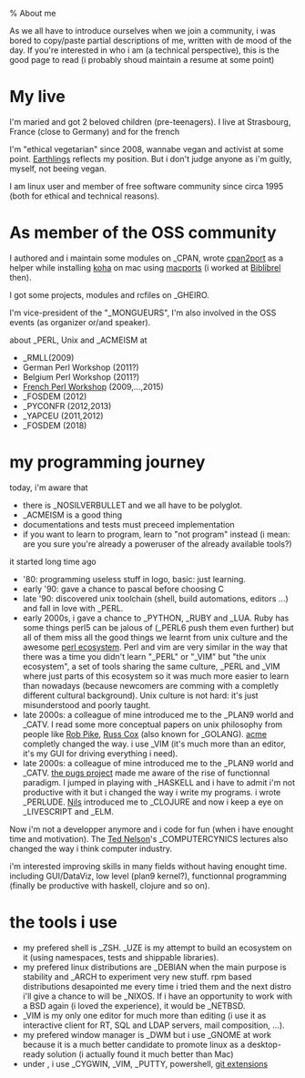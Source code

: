 % About me

As we all have to introduce ourselves when we join a community, i was bored to
copy/paste partial descriptions of me, written with de mood of the day.
If you're interested in who i am (a technical perspective), this is the good page
to read (i probably shoud maintain a resume at some point)

# My live

I'm maried and got 2 beloved children (pre-teenagers).
I live at Strasbourg, France (close to Germany) and for the french

I'm "ethical vegetarian" since 2008, wannabe vegan and activist at some point.
[Earthlings](http://earthlings.com) reflects my position. But i don't judge
anyone as i'm guitly, myself, not beeing vegan.

I am linux user and member of free software community since circa 1995 (both
for ethical and technical reasons).

# As member of the OSS community

I authored and i maintain some modules on _CPAN, wrote
[cpan2port](https://trac.macports.org/wiki/howto/cpan2port)
as a helper while installing [koha](http://koha-community.org/)
on mac using [macports](https://www.macports.org/)
(i worked at [Biblibrel](http://www.biblibre.com/en) then).

I got some projects, modules and rcfiles on _GHEIRO.

I'm vice-president of the "_MONGUEURS",
I'm also involved in the OSS events (as organizer or/and speaker).

about _PERL, Unix and _ACMEISM at

* _RMLL(2009)
* German Perl Workshop (2011?)
* Belgium Perl Workshop (2011?)
* [French Perl Workshop](http://journeesperl.fr/fpw2015/) (2009,...,2015)
* _FOSDEM (2012)
* _PYCONFR (2012,2013)
* _YAPCEU (2011,2012)
* _FOSDEM (2018)

# my programming journey

today, i'm aware that

* there is _NOSILVERBULLET and we all have to be polyglot.
* _ACMEISM is a good thing
* documentations and tests must preceed implementation
* if you want to learn to program, learn to "not program" instead
  (i mean: are you sure you're already a poweruser of the already available tools?)

it started long time ago

* '80: programming useless stuff in logo, basic: just learning.
* early '90: gave a chance to pascal before choosing C
* late '90: discovered unix toolchain (shell, build automations, editors ...)
  and fall in love with _PERL.
* early 2000s, i gave a chance to _PYTHON, _RUBY and _LUA. Ruby has some
  things perl5 can be jalous of (_PERL6 push them even further) but all
  of them miss all the good things we learnt from
  unix culture and the awesome [perl ecosystem](http://cpan.io/). Perl and vim
  are very similar in the way that there was a time you didn't learn "_PERL"
  or "_VIM" but "the unix ecosystem", a set of tools sharing the same culture,
  _PERL and _VIM where just parts of this ecosystem so it was much more easier
  to learn than nowadays (because newcomers are comming with a completly
  different cultural background). Unix culture is not hard: it's just
  misunderstood and poorly taught.
* late 2000s: a colleague of mine introduced me to the _PLAN9 world and _CATV.
  I read some more conceptual papers on unix philosophy from people like
  [Rob Pike](https://en.wikipedia.org/wiki/Rob_Pike),
  [Russ Cox](https://swtch.com/~rsc/) (also known for _GOLANG).
  [acme](https://www.youtube.com/watch?v=dP1xVpMPn8M) completly changed the way.
  i use _VIM
  (it's much more than an editor, it's my GUI for driving everything i need).
* late 2000s: a colleague of mine introduced me to the _PLAN9 world and _CATV.
  [the pugs project](https://en.wikipedia.org/wiki/Pugs) made me aware of the
  rise of functionnal paradigm. I jumped in playing with _HASKELL and i have to
  admit i'm not productive with it but i changed the way i write my programs.
  i wrote _PERLUDE. [Nils](https://github.com/ngrunwald) introduced me to _CLOJURE
  and now i keep a eye on _LIVESCRIPT and _ELM.

Now i'm not a developper anymore and i code for fun (when i have enought time
and motivation). The [Ted Nelson](https://en.wikipedia.org/wiki/Ted_Nelson)'s
_COMPUTERCYNICS lectures also changed the way i think computer industry.

i'm interested improving skills in many fields without having enought time.
including GUI/DataViz, low level (plan9 kernel?), functionnal programming
(finally be productive with haskell, clojure and so on). 

# the tools i use

* my prefered shell is _ZSH. _UZE is my attempt to build an ecosystem on it
 (using namespaces, tests and shippable libraries).
* my prefered linux distributions are _DEBIAN when the main purpose
  is stability and _ARCH to experiment very new stuff. rpm based distributions
  desapointed me every time i tried them and the next distro i'll give a chance
  to will be _NIXOS. If i have an opportunity to work with a BSD again
  (i loved the experience), it would be _NETBSD.
* _VIM is my only one editor for much more than editing (i use it as
  interactive client for RT, SQL and LDAP servers, mail composition, ...).
* my prefered window manager is _DWM but i use _GNOME at work because
  it is a much better candidate to promote linux as a desktop-ready solution
  (i actually found it much better than Mac)
* under , i use _CYGWIN, _VIM, _PUTTY, powershell,
  [git extensions](https://git-extensions-documentation.readthedocs.org/en/latest/?)
